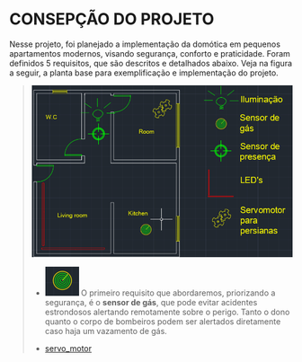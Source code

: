 # CONSEPÇÃO DO PROJETO

Nesse projeto, foi planejado a implementação da domótica em pequenos apartamentos modernos, visando segurança, conforto e praticidade. Foram definidos 5 requisitos, que são descritos e detalhados abaixo. 
Veja na figura a seguir, a planta base para exemplificação e implementação do projeto.

>![planta](https://github.com/nobrucamargo/PI-II/blob/aa840d3c5012623d4587332bac55c46f6518d3e2/Imagens/planta.png)
>- ![sensor_gas](https://github.com/nobrucamargo/PI-II/blob/7d3d13b7c5da26f39fc0912f703d3900dedf5129/Imagens/sensor_de_gas.PNG) O primeiro requisito que abordaremos, priorizando a segurança, é o **sensor de gás**, que pode evitar acidentes estrondosos alertando remotamente sobre o perigo. Tanto o dono quanto o corpo de bombeiros podem ser alertados diretamente caso haja um vazamento de gás.
>
>- [servo_motor](https://github.com/nobrucamargo/PI-II/blob/7463a898b29795b6de438fdc96ccdd49b52c4e2a/Imagens/servo_motor.PNG) 
